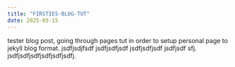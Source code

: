 ```yaml
---
title: "FIRSTIES-BLOG-TUT"
date: 2025-05-15
---
```


tester blog post, going through pages tut in order to setup personal page to jekyll blog format. jsdfjsdjfsdf jsdfjsdfjsdf jsdfjsdfjsdf jsdfjsdf sfj. jsdfjsdfjsdfjsdfjsdfjsdfj.
